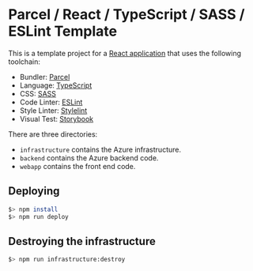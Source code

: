 # Parcel / React / TypeScript / SASS / ESLint Template

This is a template project for a [React application](https://reactjs.org) that uses the following toolchain:

* Bundler: [Parcel](https://parceljs.org)
* Language: [TypeScript](https://www.typescriptlang.org/)
* CSS: [SASS](https://sass-lang.com/dart-sass)
* Code Linter: [ESLint](https://eslint.org/)
* Style Linter: [Stylelint](https://stylelint.io/)
* Visual Test: [Storybook](https://https://storybook.js.org/)

There are three directories:

* `infrastructure` contains the Azure infrastructure.
* `backend` contains the Azure backend code.
* `webapp` contains the front end code.

## Deploying

```bash
$> npm install
$> npm run deploy
```

## Destroying the infrastructure

```bash
$> npm run infrastructure:destroy
```
